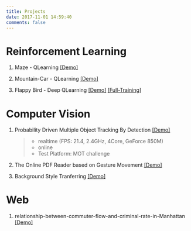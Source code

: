 ```yaml
---
title: Projects
date: 2017-11-01 14:59:40
comments: false
---
```


# Reinforcement Learning

1. Maze - QLearning [[Demo]](https://youtu.be/dGsdZ1ID9_8)

2. Mountain-Car - QLearning [[Demo]](https://youtu.be/m0FnRzyQ1Dw)

3. Flappy Bird - Deep QLearning [[Demo]](https://youtu.be/2d4QtKOX014) [[Full-Training]](https://youtu.be/IgaaCkskzX4)


# Computer Vision

1. Probability Driven Multiple Object Tracking By Detection [[Demo]](https://motchallenge.net/tracker/TraByDetRT)
    > - realtime (FPS: 21.4, 2.4GHz, 4Core, GeForce 850M)
    > - online
    > - Test Platform: MOT challenge

2. The Online PDF Reader based on Gesture Movement [[Demo]](https://www.youtube.com/watch?v=IsIhWa0TZrA&feature=youtu.be)


3. Background Style Tranferring [[Demo]]()

# Web

1. relationship-between-commuter-flow-and-criminal-rate-in-Manhattan [[Demo]](http://35.231.39.145:8080)